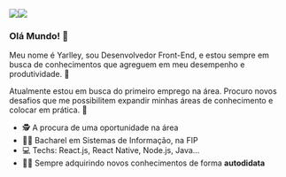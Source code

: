 <!--
**YarlleySilva/YarlleySilva** is a ✨ _special_ ✨ repository because its `README.md` (this file) appears on your GitHub profile. 
-->

[![](https://img.shields.io/badge/-LinkedIn-blue?style=flat-square&logo=Linkedin&logoColor=white&link=)](https://www.linkedin.com/in/yarlleysilva/)[![](https://img.shields.io/badge/-Github-000?style=flat-square&logo=Github&logoColor=white&link)](https://github.com/YarlleySilva)

### Olá Mundo! 👋
 
Meu nome é Yarlley, sou Desenvolvedor Front-End, e estou sempre em busca de conhecimentos que agreguem em meu desempenho e produtividade. 
💬 

Atualmente estou em busca do primeiro emprego na área. Procuro novos desafios que me possibilitem expandir minhas áreas de conhecimento e colocar em prática. 💬

- :detective: A procura de uma oportunidade na área
- :man_student: Bacharel em Sistemas de Informação, na FIP
- :computer: Techs: React.js, React Native, Node.js, Java...
- :man_technologist: Sempre adquirindo novos conhecimentos de forma <b>autodidata</b>
